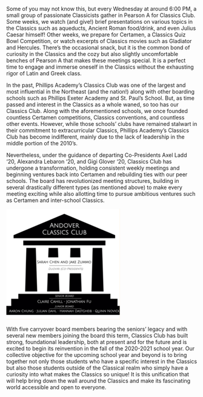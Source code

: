 Some of you may not know this, but every Wednesday at around 6:00 PM, a small group of passionate Classicists gather in Pearson A for Classics Club. Some weeks, we watch (and give!) brief presentations on various topics in the Classics such as aqueducts, Ancient Roman food/drink, and even Julius Caesar himself! Other weeks, we prepare for Certamen, a Classics Quiz Bowl Competition, or watch excerpts of Classics movies such as Gladiator and Hercules. There’s the occasional snack, but it is the common bond of curiosity in the Classics and the cozy but also slightly uncomfortable benches of Pearson A that makes these meetings special. It is a perfect time to engage and immerse oneself in the Classics without the exhausting rigor of Latin and Greek class.

In the past, Phillips Academy’s Classics Club was one of the largest and most influential in the Northeast (and the nation!) along with other boarding schools such as Phillips Exeter Academy and St. Paul’s School. But, as time passed and interest in the Classics as a whole waned, so too has our Classics Club. Along with the aforementioned schools, we once founded countless Certamen competitions, Classics conventions, and countless other events. However, while those schools’ clubs have remained stalwart in their commitment to extracurricular Classics, Phillips Academy’s Classics Club has become indifferent, mainly due to the lack of leadership in the middle portion of the 2010’s.

Nevertheless, under the guidance of departing Co-Presidents Axel Ladd ‘20, Alexandra Lebaron ‘20, and Gigi Glover ‘20, Classics Club has undergone a transformation, holding consistent weekly meetings and beginning ventures back into Certamen and rebuilding ties with our peer schools. The board has revolutionized meeting structures, building in several drastically different types (as mentioned above) to make every meeting exciting while also allotting time to pursue ambitious ventures such as Certamen and inter-school Classics.

<img src="/articles/sources/ClassicsClub/board.png" style="width: 300px; margin: auto;" />

With five carryover board members bearing the seniors’ legacy and with several new members joining the board this term, Classics Club has built strong, foundational leadership, both at present and for the future and is excited to begin its reinvention in the fall of the 2020-2021 school year. Our collective objective for the upcoming school year and beyond is to bring together not only those students who have a specific interest in the Classics but also those students outside of the Classical realm who simply have a curiosity into what makes the Classics so unique! It is this unification that will help bring down the wall around the Classics and make its fascinating world accessible and open to everyone.
